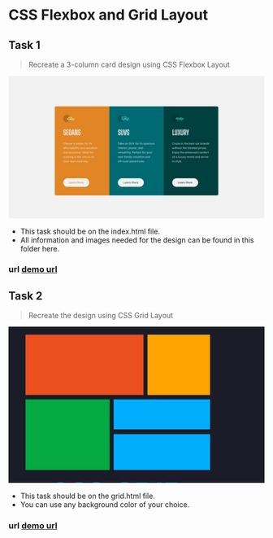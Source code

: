 # CSS Flexbox and Grid Layout

## Task 1

> Recreate a 3-column card design using CSS Flexbox Layout

![Alt text](/design/desktop-design.jpg)

* This task should be on the index.html file.
* All information and images needed for the design can be found in this folder here.

### url [demo url](https://godfrey509.github.io/index.html)

## Task 2

> Recreate the design using CSS Grid Layout

![Alt text](/design/B%20grid-layout.PNG)

* This task should be on the grid.html file.
* You can use any background color of your choice.

### url [demo url](https://godfrey509.github.io/grid.html)

